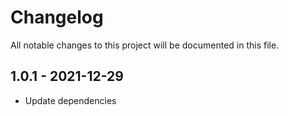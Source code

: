 # Changelog

All notable changes to this project will be documented in this file.

## 1.0.1 - 2021-12-29

- Update dependencies
